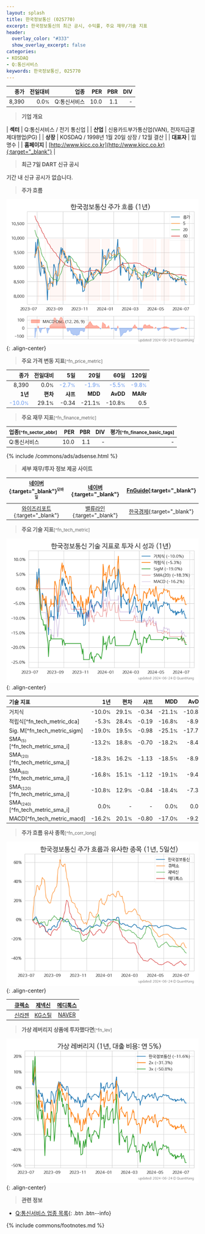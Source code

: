 ```yaml
---
layout: splash
title: 한국정보통신 (025770)
excerpt: 한국정보통신의 최근 공시, 수익률, 주요 재무/기술 지표
header:
  overlay_color: "#333"
  show_overlay_excerpt: false
categories:
- KOSDAQ
- Q:통신서비스
keywords: 한국정보통신, 025770
---
```


| **종가** | **전일대비** | **업종** | **PER** | **PBR** | **DIV** |
| -------: | -----------: | -------: | ------: | ------: | ------: |
| 8,390 | 0.0<small>%</small> | Q:통신서비스 | 10.0 | 1.1 | - |

<!-- more -->


> **기업 개요**<a id="company"></a>

| <span style="white-space:nowrap;">**섹터**</span> | Q:통신서비스 / 전기 통신업 |
| <span style="white-space:nowrap;">**산업**</span> | 신용카드부가통신업(VAN), 전자지급결제대행업(PG) |
| <span style="white-space:nowrap;">**상장**</span> | KOSDAQ / 1998년 1월 20일 상장 / 12월 결산 |
| <span style="white-space:nowrap;">**대표자**</span> | 임명수 |
| <span style="white-space:nowrap;">**홈페이지**</span> | [http://www.kicc.co.kr](http://www.kicc.co.kr){:target="_blank"} |


> **최근 7일 DART 신규 공시**<a id="dart"></a>

기간 내 신규 공시가 없습니다.


> **주가 흐름**<a id="price"></a>

![025770](/stock/images/025770.png){: .align-center}


> **주요 가격 변동 지표**<small>[^fn_price_metric]</small>

| **종가** | **전일대비** | **5일** | **20일** | **60일** | **120일** |
| -------: | -----------: | ------: | -------: | -------: | --------: |
| 8,390 | 0.0<small>%</small> | <span style="color: cornflowerblue">-2.7<small>%</small></span> | <span style="color: cornflowerblue">-1.9<small>%</small></span> | <span style="color: cornflowerblue">-5.5<small>%</small></span> | <span style="color: cornflowerblue">-9.8<small>%</small></span> |
| **1년** | **편차** | **샤프** | **MDD** | **AvDD** | **MARr** |
| <span style="color: cornflowerblue">-10.0<small>%</small></span> | 29.1<small>%</small> | -0.34 | -21.1<small>%</small> | -10.8<small>%</small> | 0.5 |


> **주요 재무 지표**<small>[^fn_finance_metric]</small>

| **업종**<small>[^fn_sector_abbr]</small> | **PER** | **PBR** | **DIV** | **평가**<small>[^fn_finance_basic_tags]</small> |
| :--------------------------------------- | ------: | ------: | ------: | ----------------------------------------------: |
| Q:통신서비스 | 10.0 | 1.1 | - | - |



{% include /commons/ads/adsense.html %}

> **세부 재무/투자 정보 제공 사이트**

| [네이버](https://m.stock.naver.com/domestic/stock/025770/finance/summary){:target="_blank"}<sup><small>모바일</small></sup> | [네이버](https://finance.naver.com/item/coinfo.naver?code=025770){:target="_blank"} | [FnGuide](https://comp.fnguide.com/SVO2/ASP/SVD_Invest.asp?gicode=A025770&MenuYn=Y){:target="_blank"} |
| :---: | :---: | :---: |
| [와이즈리포트](https://comp.wisereport.co.kr/company/c1040001.aspx?cmp_cd=025770){:target="_blank"} | [밸류라인](https://www.valueline.co.kr/finance/summary/025770){:target="_blank"} | [한국경제](https://markets.hankyung.com/stock/025770/financial-summary){:target="_blank"} |


> **주요 기술 지표**<small>[^fn_tech_metric]</small>


![025770](/stock/images/025770_tech.png){: .align-center}

| **기술 지표** | **1년** | **편차** | **샤프** | **MDD** | **AvDD** |
| :------------ | ------: | -----------: | -------: | ------: | -------: |
| 거치식 | -10.0<small>%</small> | 29.1<small>%</small> | -0.34 | -21.1<small>%</small> | -10.8<small>%</small> |
| 적립식[^fn_tech_metric_dca] | -5.3<small>%</small> | 28.4<small>%</small> | -0.19 | -16.8<small>%</small> | -8.9<small>%</small> |
| Sig. M[^fn_tech_metric_sigm] | -19.0<small>%</small> | 19.5<small>%</small> | -0.98 | -25.1<small>%</small> | -17.7<small>%</small> |
| SMA<small><sub>(5)</sub></small>[^fn_tech_metric_sma_i] | -13.2<small>%</small> | 18.8<small>%</small> | -0.70 | -18.2<small>%</small> | -8.4<small>%</small> |
| SMA<small><sub>(20)</sub></small>[^fn_tech_metric_sma_i] | -18.3<small>%</small> | 16.2<small>%</small> | -1.13 | -18.5<small>%</small> | -8.9<small>%</small> |
| SMA<small><sub>(60)</sub></small>[^fn_tech_metric_sma_i] | -16.8<small>%</small> | 15.1<small>%</small> | -1.12 | -19.1<small>%</small> | -9.4<small>%</small> |
| SMA<small><sub>(120)</sub></small>[^fn_tech_metric_sma_i] | -10.8<small>%</small> | 12.9<small>%</small> | -0.84 | -18.4<small>%</small> | -7.3<small>%</small> |
| SMA<small><sub>(240)</sub></small>[^fn_tech_metric_sma_i] | 0.0<small>%</small> | - | - | 0.0<small>%</small> | 0.0<small>%</small> |
| MACD[^fn_tech_metric_macd] | -16.2<small>%</small> | 20.1<small>%</small> | -0.80 | -17.0<small>%</small> | -9.2<small>%</small> |


> **주가 흐름 유사 종목**<a id="corr"></a><small>[^fn_corr_long]</small>

![025770](/stock/images/025770_corr.png){: .align-center}

|       | [큐렉소](/060280/) | [제넥신](/095700/) | [메디톡스](/086900/) |
| :---: | :------------------------------------: | :------------------------------------: | :------------------------------------: |
|       | [신라젠](/215600/) | [KG스틸](/016380/) | [NAVER](/035420/) |


> **가상 레버리지 상품에 투자했다면**<a id="2x"></a><small>[^fn_lev]</small>

![025770](/stock/images/025770_2x.png){: .align-center}


> **관련 정보**

- [Q:통신서비스 업종 목록](/stats/sector/kosdaq_업종_통신서비스_종목/){: .btn .btn--info}

{% include commons/footnotes.md %}